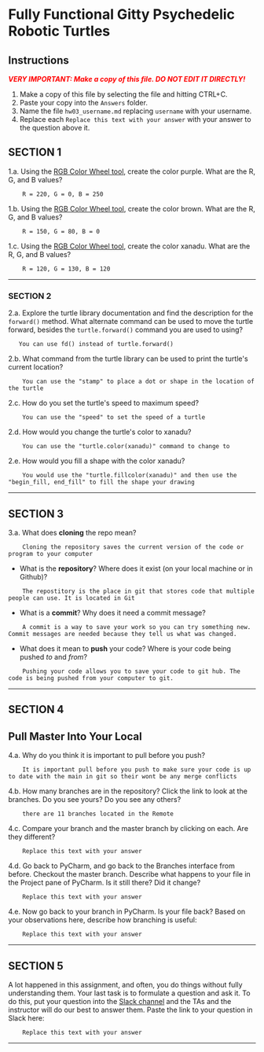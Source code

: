# Fully Functional Gitty Psychedelic Robotic Turtles

## Instructions

**_<span style="color:red">
    VERY IMPORTANT: Make a copy of this file. DO NOT EDIT IT DIRECTLY!
</span>_**

1. Make a copy of this file by selecting the file and hitting CTRL+C. 
2. Paste your copy into the `Answers` folder.
3. Name the file `hw03_username.md` replacing `username` with your username.
4. Replace each `Replace this text with your answer` with your answer to the question above it.

## SECTION 1

1.a. Using the [RGB Color Wheel tool](https://colorspire.com/rgb-color-wheel/), create the color purple. 
     What are the R, G, and B values?

```
    R = 220, G = 0, B = 250
```

1.b. Using the [RGB Color Wheel tool](https://colorspire.com/rgb-color-wheel/), create the color brown. 
     What are the R, G, and B values? 

```
    R = 150, G = 80, B = 0
```

1.c. Using the [RGB Color Wheel tool](https://colorspire.com/rgb-color-wheel/), create the color xanadu. 
     What are the R, G, and B values?

```
    R = 120, G = 130, B = 120
```

---

### SECTION 2

2.a. Explore the turtle library documentation and find the description for the 
     `forward()` method. What alternate command can be used to move the turtle forward, 
     besides the `turtle.forward()` command you are used to using?

```
   You can use fd() instead of turtle.forward()
```

2.b. What command from the turtle library can be used to print the turtle's current 
   location?
   
```
    You can use the "stamp" to place a dot or shape in the location of the turtle
```

2.c. How do you set the turtle's speed to maximum speed?
   
```
    You can use the "speed" to set the speed of a turtle
```

2.d. How would you change the turtle's color to xanadu? 

```
    You can use the "turtle.color(xanadu)" command to change to 
```

2.e. How would you fill a shape with the color xanadu?

```
    You would use the "turtle.fillcolor(xanadu)" and then use the "begin_fill, end_fill" to fill the shape your drawing
```

---

## SECTION 3

3.a. What does **cloning** the repo mean?

```
    Cloning the repository saves the current version of the code or program to your computer
```


- What is the **repository**? Where does it exist (on your local machine or in Github)?

```
    The repostitory is the place in git that stores code that multiple people can use. It is located in Git
```


- What is a **commit**? Why does it need a commit message?

```
    A commit is a way to save your work so you can try something new. Commit messages are needed because they tell us what was changed.
```


- What does it mean to **push** your code? Where is your code being pushed _to_ and _from_?

```
    Pushing your code allows you to save your code to git hub. The code is being pushed from your computer to git.
```

---

## SECTION 4

## Pull Master Into Your Local

4.a. Why do you think it is important to pull before you push?

```
    It is important pull before you push to make sure your code is up to date with the main in git so their wont be any merge conflicts
```

4.b. How many branches are in the repository?
     Click the link to look at the branches. Do you see yours? Do you see any others? 

```
    there are 11 branches located in the Remote
```


4.c. Compare your branch and the master branch by clicking on each. Are they different?

```
    Replace this text with your answer
```


4.d. Go back to PyCharm, and go back to the Branches interface from before. Checkout the 
     master branch.
     Describe what happens to your file in the Project pane of PyCharm. Is it still 
     there? Did it change?

```
    Replace this text with your answer
```


4.e. Now go back to your branch in PyCharm. Is your file back? Based on your observations
     here, describe how branching is useful:

```
    Replace this text with your answer
```

---

## SECTION 5

A lot happened in this assignment, and often, you do things without fully understanding them. Your last task is to 
formulate a question and ask it. To do this, put your question into the [Slack channel](https://bereacs.slack.com/archives/C3QACGH8R) and the TAs and the 
instructor will do our best to answer them. Paste the link to your question in Slack here:

```
    Replace this text with your answer
```

---
